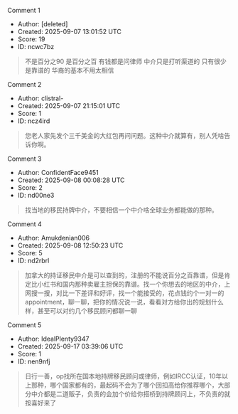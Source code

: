 Comment 1

- Author: [deleted]
- Created: 2025-09-07 13:01:52 UTC
- Score: 19
- ID: ncwc7bz

> 不是百分之90 是百分之百 有钱都是问律师 中介只是打听渠道的 只有很少是靠谱的 华裔的基本不用太相信

Comment 2

- Author: clistral-
- Created: 2025-09-07 21:15:01 UTC
- Score: 1
- ID: ncz4ird

> 您老人家先发个三千美金的大红包再问问题。这种中介就算有，别人凭啥告诉你啊。

Comment 3

- Author: ConfidentFace9451
- Created: 2025-09-08 00:08:28 UTC
- Score: 2
- ID: nd00ne3

> 找当地的移民持牌中介，不要相信一个中介啥全球业务都能做的那种。

Comment 4

- Author: Amukdenian006
- Created: 2025-09-08 12:50:23 UTC
- Score: 5
- ID: nd2rbrl

> 加拿大的持证移民中介是可以查到的，注册的不能说百分之百靠谱，但是肯定比小红书和国内那种卖雇主担保的靠谱。找一个你想去的地区的中介，上网搜一搜，对比一下差评和好评，找一个能接受的，花点钱约个一对一的appointment，聊一聊，把你的情况说一说，看看对方给你出的规划什么样，甚至可以对约几个移民顾问都聊一聊

Comment 5

- Author: IdealPlenty9347
- Created: 2025-09-17 03:39:06 UTC
- Score: 1
- ID: nen9nfj

> 日行一善，op找所在国本地持牌移民顾问或律师，例如IRCC认证，10年以上那种，哪个国家都有的，最起码不会为了哪个回扣高给你推荐哪个，大部分中介都是二道贩子，负责的会加个价给你搭桥到持牌顾问上，不负责的就按喜好来了
